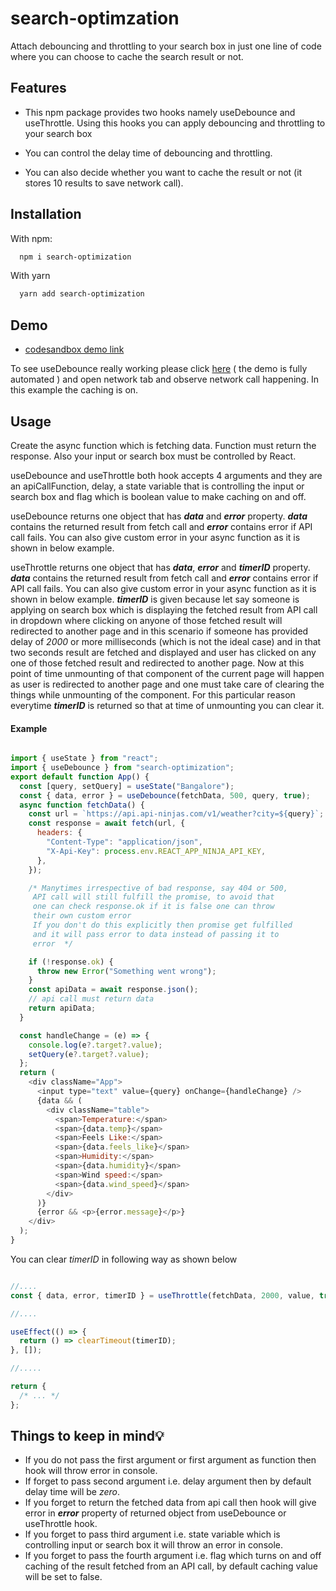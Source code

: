 # search-optimzation

Attach debouncing and throttling to your search box in just one line of code where you can choose to cache the search result or not.

## Features

- This npm package provides two hooks namely useDebounce and useThrottle. Using this hooks you can apply debouncing and throttling to your search box

- You can control the delay time of debouncing and throttling.
- You can also decide whether you want to cache the result or not (it stores 10 results to save network call).

## Installation

With npm:

```bash
  npm i search-optimization
```

With yarn

```bash
  yarn add search-optimization
```

## Demo

- [codesandbox demo link](https://codesandbox.io/s/search-optimization-o852up?file=/src/App.js)

To see useDebounce really working please click [here](https://usedebounce-with-caching-demo.netlify.app/) ( the demo is fully automated ) and open network tab and observe network call happening. In this example the caching is on.

## Usage

Create the async function which is fetching data. Function must return the response. Also your input or search box must be controlled by React.

useDebounce and useThrottle both hook accepts 4 arguments and they are an apiCallFunction, delay, a state variable that is controlling the input or search box and flag which is boolean value to make caching on and off.

useDebounce returns one object that has _**data**_ and _**error**_ property. _**data**_ contains the returned result from fetch call and _**error**_ contains error if API call fails. You can also give custom error in your async function as it is shown in below example.

useThrottle returns one object that has _**data**_, _**error**_ and _**timerID**_ property. _**data**_ contains the returned result from fetch call and _**error**_ contains error if API call fails. You can also give custom error in your async function as it is shown in below example. _**timerID**_ is given because let say someone is applying on search box which is displaying the fetched result from API call in dropdown where clicking on anyone of those fetched result will redirected to another page and in this scenario if someone has provided delay of _2000_ or more milliseconds (which is not the ideal case) and in that two seconds result are fetched and displayed and user has clicked on any one of those fetched result and redirected to another page. Now at this point of time unmounting of that component of the current page will happen as user is redirected to another page and one must take care of clearing the things while unmounting of the component. For this particular reason everytime _**timerID**_ is returned so that at time of unmounting you can clear it.

#### Example

```javascript

import { useState } from "react";
import { useDebounce } from "search-optimization";
export default function App() {
  const [query, setQuery] = useState("Bangalore");
  const { data, error } = useDebounce(fetchData, 500, query, true);
  async function fetchData() {
    const url = `https://api.api-ninjas.com/v1/weather?city=${query}`;
    const response = await fetch(url, {
      headers: {
        "Content-Type": "application/json",
        "X-Api-Key": process.env.REACT_APP_NINJA_API_KEY,
      },
    });

    /* Manytimes irrespective of bad response, say 404 or 500,
     API call will still fulfill the promise, to avoid that 
     one can check response.ok if it is false one can throw
     their own custom error
     If you don't do this explicitly then promise get fulfilled
     and it will pass error to data instead of passing it to
     error  */

    if (!response.ok) {
      throw new Error("Something went wrong");
    }
    const apiData = await response.json();
    // api call must return data
    return apiData;
  }

  const handleChange = (e) => {
    console.log(e?.target?.value);
    setQuery(e?.target?.value);
  };
  return (
    <div className="App">
      <input type="text" value={query} onChange={handleChange} />
      {data && (
        <div className="table">
          <span>Temperature:</span>
          <span>{data.temp}</span>
          <span>Feels Like:</span>
          <span>{data.feels_like}</span>
          <span>Humidity:</span>
          <span>{data.humidity}</span>
          <span>Wind speed:</span>
          <span>{data.wind_speed}</span>
        </div>
      )}
      {error && <p>{error.message}</p>}
    </div>
  );
}
```

You can clear _timerID_ in following way as shown below

```javascript

//....
const { data, error, timerID } = useThrottle(fetchData, 2000, value, true);

//....

useEffect(() => {
  return () => clearTimeout(timerID);
}, []);

//.....

return {
  /* ... */
};
```

## Things to keep in mind💡

- If you do not pass the first argument or first argument as function then hook will throw error in console.
- If forget to pass second argument i.e. delay argument then by default delay time will be _zero_.
- If you forget to return the fetched data from api call then hook will give error in _**error**_ property of returned object from useDebounce or useThrottle hook.
- If you forget to pass third argument i.e. state variable which is controlling input or search box it will throw an error in console.
- If you forget to pass the fourth argument i.e. flag which turns on and off caching of the result fetched from an API call, by default caching value will be set to false.
